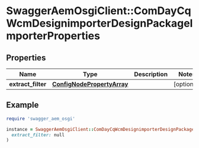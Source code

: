 # SwaggerAemOsgiClient::ComDayCqWcmDesignimporterDesignPackageImporterProperties

## Properties

| Name | Type | Description | Notes |
| ---- | ---- | ----------- | ----- |
| **extract_filter** | [**ConfigNodePropertyArray**](ConfigNodePropertyArray.md) |  | [optional] |

## Example

```ruby
require 'swagger_aem_osgi'

instance = SwaggerAemOsgiClient::ComDayCqWcmDesignimporterDesignPackageImporterProperties.new(
  extract_filter: null
)
```

